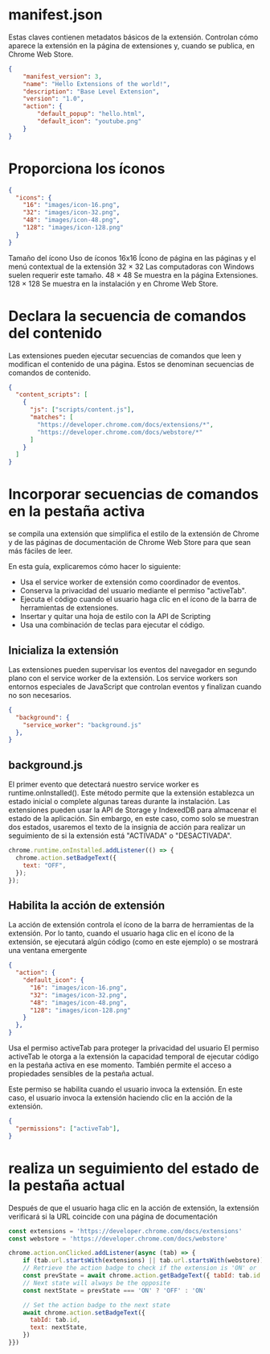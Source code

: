 

# manifest.json
Estas claves contienen metadatos básicos de la extensión. Controlan cómo aparece la extensión en la página de extensiones y, cuando se publica, en Chrome Web Store.

```json
{
    "manifest_version": 3,
    "name": "Hello Extensions of the world!",
    "description": "Base Level Extension",
    "version": "1.0",
    "action": {
        "default_popup": "hello.html",
        "default_icon": "youtube.png"
    }
}
```

#  Proporciona los íconos

```json
{
  "icons": {
    "16": "images/icon-16.png",
    "32": "images/icon-32.png",
    "48": "images/icon-48.png",
    "128": "images/icon-128.png"
  }
}
```

Tamaño del ícono	Uso de íconos
16x16	            Ícono de página en las páginas y el menú contextual de la extensión
32 × 32	            Las computadoras con Windows suelen requerir este tamaño.
48 × 48	            Se muestra en la página Extensiones.
128 × 128	        Se muestra en la instalación y en Chrome Web Store.

# Declara la secuencia de comandos del contenido
Las extensiones pueden ejecutar secuencias de comandos que leen y modifican el contenido de una página. Estos se denominan secuencias de comandos de contenido.
```json
{
  "content_scripts": [
    {
      "js": ["scripts/content.js"],
      "matches": [
        "https://developer.chrome.com/docs/extensions/*",
        "https://developer.chrome.com/docs/webstore/*"
      ]
    }
  ]
}
```

# Incorporar secuencias de comandos en la pestaña activa
se compila una extensión que simplifica el estilo de la extensión de Chrome y de las páginas de documentación de Chrome Web Store para que sean más fáciles de leer.

En esta guía, explicaremos cómo hacer lo siguiente:

- Usa el service worker de extensión como coordinador de eventos.
- Conserva la privacidad del usuario mediante el permiso "activeTab".
- Ejecuta el código cuando el usuario haga clic en el ícono de la barra de herramientas de extensiones.
- Insertar y quitar una hoja de estilo con la API de Scripting
- Usa una combinación de teclas para ejecutar el código.

## Inicializa la extensión
Las extensiones pueden supervisar los eventos del navegador en segundo plano con el service worker de la extensión. Los service workers son entornos especiales de JavaScript que controlan eventos y finalizan cuando no son necesarios.

```json
{
  "background": {
    "service_worker": "background.js"
  },
}
```
## background.js
El primer evento que detectará nuestro service worker es runtime.onInstalled(). Este método permite que la extensión establezca un estado inicial o complete algunas tareas durante la instalación. Las extensiones pueden usar la API de Storage y IndexedDB para almacenar el estado de la aplicación. Sin embargo, en este caso, como solo se muestran dos estados, usaremos el texto de la insignia de acción para realizar un seguimiento de si la extensión está "ACTIVADA" o "DESACTIVADA".
```js
chrome.runtime.onInstalled.addListener(() => {
  chrome.action.setBadgeText({
    text: "OFF",
  });
});
```

## Habilita la acción de extensión
La acción de extensión controla el ícono de la barra de herramientas de la extensión. Por lo tanto, cuando el usuario haga clic en el ícono de la extensión, se ejecutará algún código (como en este ejemplo) o se mostrará una ventana emergente
```json
{
  "action": {
    "default_icon": {
      "16": "images/icon-16.png",
      "32": "images/icon-32.png",
      "48": "images/icon-48.png",
      "128": "images/icon-128.png"
    }
  },
}
```

Usa el permiso activeTab para proteger la privacidad del usuario
El permiso activeTab le otorga a la extensión la capacidad temporal de ejecutar código en la pestaña activa en ese momento. También permite el acceso a propiedades sensibles de la pestaña actual.

Este permiso se habilita cuando el usuario invoca la extensión. En este caso, el usuario invoca la extensión haciendo clic en la acción de la extensión.
```json
{
  "permissions": ["activeTab"],
}
```

# realiza un seguimiento del estado de la pestaña actual
Después de que el usuario haga clic en la acción de extensión, la extensión verificará si la URL coincide con una página de documentación
```js
const extensions = 'https://developer.chrome.com/docs/extensions'
const webstore = 'https://developer.chrome.com/docs/webstore'

chrome.action.onClicked.addListener(async (tab) => {
    if (tab.url.startsWith(extensions) || tab.url.startsWith(webstore)) {
    // Retrieve the action badge to check if the extension is 'ON' or 'OFF'
    const prevState = await chrome.action.getBadgeText({ tabId: tab.id });
    // Next state will always be the opposite
    const nextState = prevState === 'ON' ? 'OFF' : 'ON'

    // Set the action badge to the next state
    await chrome.action.setBadgeText({
      tabId: tab.id,
      text: nextState,
    })
}})
```